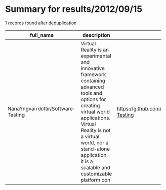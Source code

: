 
# Summary for results/2012/09/15
    
1 records found after deduplication

| full_name | description | html_url | matched_list | matched_count | pushed_at | size | stargazers_count | language | forks_count |
|------------------------------------|------------------------------------------------------------------------------------------------------------------------------------------------------------------------------------------------------------------------------------------------------------------|-------------------------------------------------------|----------------|-----------------|---------------------------|---------|--------------------|------------|---------------|
| NanaYngvarrdottir/Software-Testing | Virtual Reality is an experimental and innovative framework containing advanced tools and options for creating virtual world applications. Virtual Reality is not a virtual world, nor a stand-alone application, it is a scalable and customizable platform con | https://github.com/NanaYngvarrdottir/Software-Testing | ['exploit'] | 1 | 2012-09-15 14:09:39+00:00 | 1268549 | 8 | C# | 6 |
